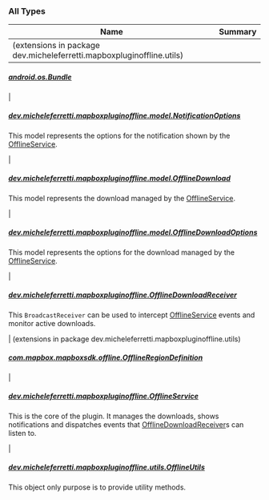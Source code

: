 

### All Types

| Name | Summary |
|---|---|
| (extensions in package dev.micheleferretti.mapboxpluginoffline.utils)

##### [android.os.Bundle](../dev.micheleferretti.mapboxpluginoffline.utils/android.os.-bundle/index.md)


|

##### [dev.micheleferretti.mapboxpluginoffline.model.NotificationOptions](../dev.micheleferretti.mapboxpluginoffline.model/-notification-options/index.md)

This model represents the options for the notification shown by
the [OfflineService](../dev.micheleferretti.mapboxpluginoffline/-offline-service/index.md).


|

##### [dev.micheleferretti.mapboxpluginoffline.model.OfflineDownload](../dev.micheleferretti.mapboxpluginoffline.model/-offline-download/index.md)

This model represents the download managed by
the [OfflineService](../dev.micheleferretti.mapboxpluginoffline/-offline-service/index.md).


|

##### [dev.micheleferretti.mapboxpluginoffline.model.OfflineDownloadOptions](../dev.micheleferretti.mapboxpluginoffline.model/-offline-download-options/index.md)

This model represents the options for the download managed by
the [OfflineService](../dev.micheleferretti.mapboxpluginoffline/-offline-service/index.md).


|

##### [dev.micheleferretti.mapboxpluginoffline.OfflineDownloadReceiver](../dev.micheleferretti.mapboxpluginoffline/-offline-download-receiver/index.md)

This `BroadcastReceiver` can be used to intercept [OfflineService](../dev.micheleferretti.mapboxpluginoffline/-offline-service/index.md)
events and monitor active downloads.


| (extensions in package dev.micheleferretti.mapboxpluginoffline.utils)

##### [com.mapbox.mapboxsdk.offline.OfflineRegionDefinition](../dev.micheleferretti.mapboxpluginoffline.utils/com.mapbox.mapboxsdk.offline.-offline-region-definition/index.md)


|

##### [dev.micheleferretti.mapboxpluginoffline.OfflineService](../dev.micheleferretti.mapboxpluginoffline/-offline-service/index.md)

This is the core of the plugin. It manages the downloads, shows notifications and dispatches events that
[OfflineDownloadReceiver](../dev.micheleferretti.mapboxpluginoffline/-offline-download-receiver/index.md)s can listen to.


|

##### [dev.micheleferretti.mapboxpluginoffline.utils.OfflineUtils](../dev.micheleferretti.mapboxpluginoffline.utils/-offline-utils/index.md)

This object only purpose is to provide utility methods.


